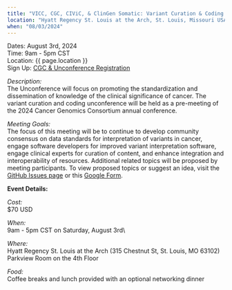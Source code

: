 ```yaml
---
title: "VICC, CGC, CIViC, & ClinGen Somatic: Variant Curation & Coding Unconference"
location: "Hyatt Regency St. Louis at the Arch, St. Louis, Missouri USA"
when: "08/03/2024"
---
```


Dates: August 3rd, 2024\
Time: 9am - 5pm CST\
Location: {{ page.location }}\
Sign Up: [CGC & Unconference Registration](https://www.cancergenomics.org/meetings/registration.php)

*Description:*\
The Unconference will focus on promoting the standardization and dissemination of knowledge of the clinical significance of cancer. The variant curation and coding unconference will be held as a pre-meeting of the 2024 Cancer Genomics Consortium annual conference.

*Meeting Goals:*\
The focus of this meeting will be to continue to develop community consensus on data standards for interpretation of variants in cancer, engage software developers for improved variant interpretation software, engage clinical experts for curation of content, and enhance integration and interoperability of resources. Additional related topics will be proposed by meeting participants.
To view proposed topics or suggest an idea, visit the [GitHub Issues page](https://github.com/griffithlab/civic-meeting/issues) or this [Google Form](https://docs.google.com/forms/d/e/1FAIpQLSeakbu1FFvStZlXwLpj3W4l3n3ZdLVRmnfXCWC7UhNuOM2l2g/viewform).

**Event Details:**

*Cost:*\
$70 USD

*When:*\
9am - 5pm CST on Saturday, August 3rd\
<!---For more details, please see: https://www.cancergenomics.org/meetings/2023_vicc_civic_clingen_hackat.php-->

*Where:*\
Hyatt Regency St. Louis at the Arch
(315 Chestnut St, St. Louis, MO 63102)\
Parkview Room on the 4th Floor

*Food:*\
Coffee breaks and lunch provided with an optional networking dinner

<!---Optional Networking Dinner
6 PM CST Saturday, August 3rd
Bar Three Sixty (top floor of the Hilton Ballpark, 1 S Broadway Ave, St Louis MO 63102)
After the meeting, all participants are invited to a complimentary dinner and drinks, to continue group discussions and promote collaborative networking.-->
